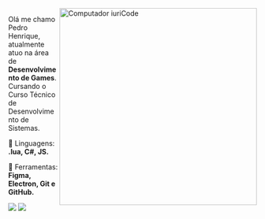<img src="https://raw.githubusercontent.com/MicaelliMedeiros/micaellimedeiros/master/image/computer-illustration.png" min-width="400px" max-width="400px" width="400px" align="right" alt="Computador iuriCode">

<p align="left"> 
  Olá me chamo Pedro Henrique, atualmente atuo na área de <strong>Desenvolvimento de Games</strong>.<br>
  Cursando o Curso Técnico de Desenvolvimento de Sistemas.
</p>

<p align="left">
  🦄 Linguagens: <strong>.lua, C#, JS.</strong>
</p>

<p align="left">
  💼 Ferramentas: <strong>Figma, Electron, Git e GitHub.</strong>
</p>


<p align="left">
  <a href="#" alt="Gmail">
  <img src="https://img.shields.io/badge/-Gmail-FF0000?style=flat-square&labelColor=FF0000&logo=gmail&logoColor=white&link=LINK-DO-SEU-EMAIL" /></a>

  <a href="#">
  <img src="https://img.shields.io/badge/-Linkedin-0e76a8?style=flat-square&logo=Linkedin&logoColor=white&link=LINK-DO-SEU-LINKEDIN" /></a>
</p>  
